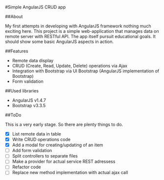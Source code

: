 #Simple AngularJS CRUD app

##About

My first attempts in developing with AngularJS framework nothing much exciting here.
This project is a simple web-application that manages data on remote server with RESTful API.
The app itself pursuit educational goals. It should show some basic AngularJS aspects in action.

##Features

- Remote data display
- CRUD (Create, Read, Update, Delete) operations via Ajax
- Integration with Bootstrap via UI Bootstrap (AngularJS implementation of Bootstrap)
- Form validation

##Used libraries

- AngularJS v1.4.7
- Bootstrap v3.3.5

##ToDo

This is a very early stage. So there are plenty things to do.

- [x] List remote data in table
- [x] Write CRUD operations code
- [x] Add a modal for creating/updating of an item
- [ ] Add form validation
- [ ] Split controllers to separate files
- [ ] Make a provider for actual service REST adressess
- [ ] Refactor code
- [ ] Replace new method implementation with actual ajax call
